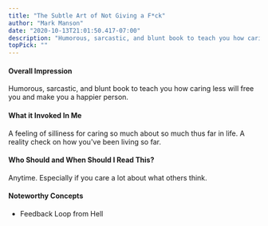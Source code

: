 ```yaml
---
title: "The Subtle Art of Not Giving a F*ck"
author: "Mark Manson"
date: "2020-10-13T21:01:50.417-07:00"
description: "Humorous, sarcastic, and blunt book to teach you how caring less will free you and make you a happier person."
topPick: ""
---
```


#### Overall Impression

Humorous, sarcastic, and blunt book to teach you how caring less will free you and make you a happier person.

#### What it Invoked In Me

A feeling of silliness for caring so much about so much thus far in life. A reality check on how you've been living so far.



#### Who Should and When Should I Read This?

Anytime. Especially if you care a lot about what others think.



#### Noteworthy Concepts

- Feedback Loop from Hell



